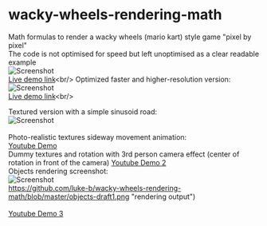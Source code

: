 # wacky-wheels-rendering-math
Math formulas to render a wacky wheels (mario kart) style game "pixel by pixel"<br/>
The code is not optimised for speed but left unoptimised as a clear readable example<br/> 
![Screenshot](https://github.com/luke-b/wacky-wheels-rendering-math/blob/master/wacky.png "rendering output")<br/>
[Live demo link](http://studio.sketchpad.cc/Yx1R3KedAV?)<br/>
Optimized faster and higher-resolution version:<br/>
![Screenshot](https://github.com/luke-b/wacky-wheels-rendering-math/blob/master/wacky3.png "rendering output")<br/>
[Live demo link](http://studio.sketchpad.cc/jDUhmlEOTY?)<br/>

Textured version with a simple sinusoid road:<br/>
![Screenshot](https://github.com/luke-b/wacky-wheels-rendering-math/blob/master/wackyT.png "rendering output")<br/>
<br/>
Photo-realistic textures sideway movement animation:<br/>
[Youtube Demo](https://www.youtube.com/watch?v=_yzu__0E67c&feature=youtu.be)<br/>
Dummy textures and rotation with 3rd person camera effect (center of rotation in front of the camera)
[Youtube Demo 2](https://youtu.be/F2NQdulMUCQ)<br/>
Objects rendering screenshot:<br/>
![Screenshot](https://github.com/luke-b/wacky-wheels-rendering-math/blob/master/wackyT.png "rendering output")<br/>
https://github.com/luke-b/wacky-wheels-rendering-math/blob/master/objects-draft1.png "rendering output")<br/>
<br/>
[Youtube Demo 3](https://www.youtube.com/watch?v=ICnhRuyOSFY)<br/>

